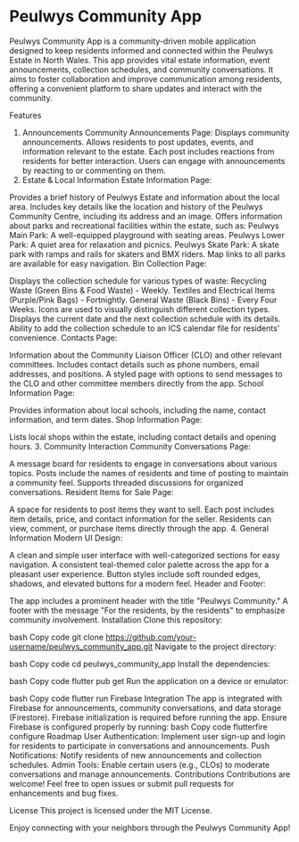 # Peulwys Community App
Peulwys Community App is a community-driven mobile application designed to keep residents informed and connected within the Peulwys Estate in North Wales. This app provides vital estate information, event announcements, collection schedules, and community conversations. It aims to foster collaboration and improve communication among residents, offering a convenient platform to share updates and interact with the community.

Features
1. Announcements
Community Announcements Page:
Displays community announcements.
Allows residents to post updates, events, and information relevant to the estate.
Each post includes reactions from residents for better interaction.
Users can engage with announcements by reacting to or commenting on them.
2. Estate & Local Information
Estate Information Page:

Provides a brief history of Peulwys Estate and information about the local area.
Includes key details like the location and history of the Peulwys Community Centre, including its address and an image.
Offers information about parks and recreational facilities within the estate, such as:
Peulwys Main Park: A well-equipped playground with seating areas.
Peulwys Lower Park: A quiet area for relaxation and picnics.
Peulwys Skate Park: A skate park with ramps and rails for skaters and BMX riders.
Map links to all parks are available for easy navigation.
Bin Collection Page:

Displays the collection schedule for various types of waste:
Recycling Waste (Green Bins & Food Waste) - Weekly.
Textiles and Electrical Items (Purple/Pink Bags) - Fortnightly.
General Waste (Black Bins) - Every Four Weeks.
Icons are used to visually distinguish different collection types.
Displays the current date and the next collection schedule with its details.
Ability to add the collection schedule to an ICS calendar file for residents' convenience.
Contacts Page:

Information about the Community Liaison Officer (CLO) and other relevant committees.
Includes contact details such as phone numbers, email addresses, and positions.
A styled page with options to send messages to the CLO and other committee members directly from the app.
School Information Page:

Provides information about local schools, including the name, contact information, and term dates.
Shop Information Page:

Lists local shops within the estate, including contact details and opening hours.
3. Community Interaction
Community Conversations Page:

A message board for residents to engage in conversations about various topics.
Posts include the names of residents and time of posting to maintain a community feel.
Supports threaded discussions for organized conversations.
Resident Items for Sale Page:

A space for residents to post items they want to sell.
Each post includes item details, price, and contact information for the seller.
Residents can view, comment, or purchase items directly through the app.
4. General Information
Modern UI Design:

A clean and simple user interface with well-categorized sections for easy navigation.
A consistent teal-themed color palette across the app for a pleasant user experience.
Button styles include soft rounded edges, shadows, and elevated buttons for a modern feel.
Header and Footer:

The app includes a prominent header with the title "Peulwys Community."
A footer with the message "For the residents, by the residents" to emphasize community involvement.
Installation
Clone this repository:

bash
Copy code
git clone https://github.com/your-username/peulwys_community_app.git
Navigate to the project directory:

bash
Copy code
cd peulwys_community_app
Install the dependencies:

bash
Copy code
flutter pub get
Run the application on a device or emulator:

bash
Copy code
flutter run
Firebase Integration
The app is integrated with Firebase for announcements, community conversations, and data storage (Firestore).
Firebase initialization is required before running the app. Ensure Firebase is configured properly by running:
bash
Copy code
flutterfire configure
Roadmap
User Authentication: Implement user sign-up and login for residents to participate in conversations and announcements.
Push Notifications: Notify residents of new announcements and collection schedules.
Admin Tools: Enable certain users (e.g., CLOs) to moderate conversations and manage announcements.
Contributions
Contributions are welcome! Feel free to open issues or submit pull requests for enhancements and bug fixes.

License
This project is licensed under the MIT License.

Enjoy connecting with your neighbors through the Peulwys Community App!